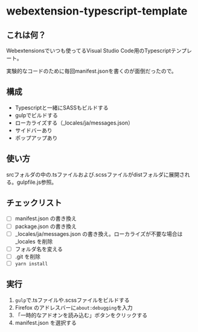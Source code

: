 # webextension-typescript-template

## これは何？

Webextensionsでいつも使ってるVisual Studio Code用のTypescriptテンプレート。

実験的なコードのために毎回manifest.jsonを書くのが面倒だったので。

## 構成

- Typescriptと一緒にSASSもビルドする
- gulpでビルドする
- ローカライズする（_locales/ja/messages.json）
- サイドバーあり
- ポップアップあり

## 使い方

srcフォルダの中の.tsファイルおよび.scssファイルがdistフォルダに展開される。gulpfile.js参照。

## チェックリスト

- [ ] manifest.json の書き換え
- [ ] package.json の書き換え
- [ ] _locales/ja/messages.json の書き換え。ローカライズが不要な場合は _locales を削除
- [ ] フォルダ名を変える
- [ ] .git を削除
- [ ] `yarn install`

## 実行

1. `gulp`で.tsファイルや.scssファイルをビルドする
2. Firefox のアドレスバーに`about:debugging`を入力
3. 「一時的なアドオンを読み込む」ボタンをクリックする
4. manifest.json を選択する